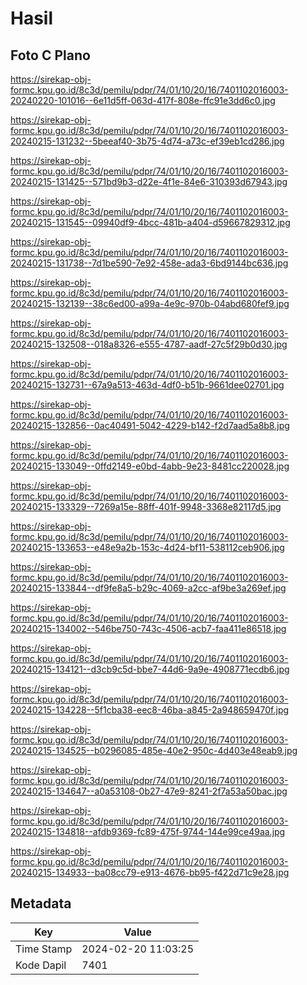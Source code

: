 # Hasil

## Foto C Plano

https://sirekap-obj-formc.kpu.go.id/8c3d/pemilu/pdpr/74/01/10/20/16/7401102016003-20240220-101016--6e11d5ff-063d-417f-808e-ffc91e3dd6c0.jpg

https://sirekap-obj-formc.kpu.go.id/8c3d/pemilu/pdpr/74/01/10/20/16/7401102016003-20240215-131232--5beeaf40-3b75-4d74-a73c-ef39eb1cd286.jpg

https://sirekap-obj-formc.kpu.go.id/8c3d/pemilu/pdpr/74/01/10/20/16/7401102016003-20240215-131425--571bd9b3-d22e-4f1e-84e6-310393d67943.jpg

https://sirekap-obj-formc.kpu.go.id/8c3d/pemilu/pdpr/74/01/10/20/16/7401102016003-20240215-131545--09940df9-4bcc-481b-a404-d59667829312.jpg

https://sirekap-obj-formc.kpu.go.id/8c3d/pemilu/pdpr/74/01/10/20/16/7401102016003-20240215-131738--7d1be590-7e92-458e-ada3-6bd9144bc636.jpg

https://sirekap-obj-formc.kpu.go.id/8c3d/pemilu/pdpr/74/01/10/20/16/7401102016003-20240215-132139--38c6ed00-a99a-4e9c-970b-04abd680fef9.jpg

https://sirekap-obj-formc.kpu.go.id/8c3d/pemilu/pdpr/74/01/10/20/16/7401102016003-20240215-132508--018a8326-e555-4787-aadf-27c5f29b0d30.jpg

https://sirekap-obj-formc.kpu.go.id/8c3d/pemilu/pdpr/74/01/10/20/16/7401102016003-20240215-132731--67a9a513-463d-4df0-b51b-9661dee02701.jpg

https://sirekap-obj-formc.kpu.go.id/8c3d/pemilu/pdpr/74/01/10/20/16/7401102016003-20240215-132856--0ac40491-5042-4229-b142-f2d7aad5a8b8.jpg

https://sirekap-obj-formc.kpu.go.id/8c3d/pemilu/pdpr/74/01/10/20/16/7401102016003-20240215-133049--0ffd2149-e0bd-4abb-9e23-8481cc220028.jpg

https://sirekap-obj-formc.kpu.go.id/8c3d/pemilu/pdpr/74/01/10/20/16/7401102016003-20240215-133329--7269a15e-88ff-401f-9948-3368e82117d5.jpg

https://sirekap-obj-formc.kpu.go.id/8c3d/pemilu/pdpr/74/01/10/20/16/7401102016003-20240215-133653--e48e9a2b-153c-4d24-bf11-538112ceb906.jpg

https://sirekap-obj-formc.kpu.go.id/8c3d/pemilu/pdpr/74/01/10/20/16/7401102016003-20240215-133844--df9fe8a5-b29c-4069-a2cc-af9be3a269ef.jpg

https://sirekap-obj-formc.kpu.go.id/8c3d/pemilu/pdpr/74/01/10/20/16/7401102016003-20240215-134002--546be750-743c-4506-acb7-faa411e86518.jpg

https://sirekap-obj-formc.kpu.go.id/8c3d/pemilu/pdpr/74/01/10/20/16/7401102016003-20240215-134121--d3cb9c5d-bbe7-44d6-9a9e-4908771ecdb6.jpg

https://sirekap-obj-formc.kpu.go.id/8c3d/pemilu/pdpr/74/01/10/20/16/7401102016003-20240215-134228--5f1cba38-eec8-46ba-a845-2a948659470f.jpg

https://sirekap-obj-formc.kpu.go.id/8c3d/pemilu/pdpr/74/01/10/20/16/7401102016003-20240215-134525--b0296085-485e-40e2-950c-4d403e48eab9.jpg

https://sirekap-obj-formc.kpu.go.id/8c3d/pemilu/pdpr/74/01/10/20/16/7401102016003-20240215-134647--a0a53108-0b27-47e9-8241-2f7a53a50bac.jpg

https://sirekap-obj-formc.kpu.go.id/8c3d/pemilu/pdpr/74/01/10/20/16/7401102016003-20240215-134818--afdb9369-fc89-475f-9744-144e99ce49aa.jpg

https://sirekap-obj-formc.kpu.go.id/8c3d/pemilu/pdpr/74/01/10/20/16/7401102016003-20240215-134933--ba08cc79-e913-4676-bb95-f422d71c9e28.jpg


## Metadata

| Key        | Value               |
| ---------- | ------------------- |
| Time Stamp | 2024-02-20 11:03:25 |
| Kode Dapil | 7401                |



